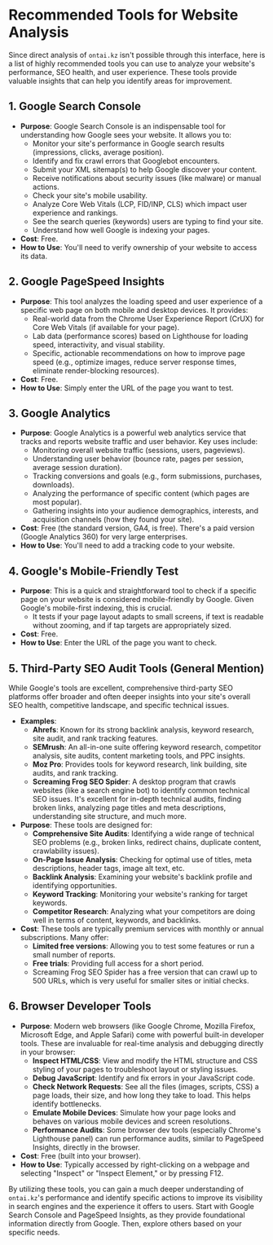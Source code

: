 # Recommended Tools for Website Analysis

Since direct analysis of `ontai.kz` isn't possible through this interface, here is a list of highly recommended tools you can use to analyze your website's performance, SEO health, and user experience. These tools provide valuable insights that can help you identify areas for improvement.

## 1. Google Search Console

*   **Purpose**: Google Search Console is an indispensable tool for understanding how Google sees your website. It allows you to:
    *   Monitor your site's performance in Google search results (impressions, clicks, average position).
    *   Identify and fix crawl errors that Googlebot encounters.
    *   Submit your XML sitemap(s) to help Google discover your content.
    *   Receive notifications about security issues (like malware) or manual actions.
    *   Check your site's mobile usability.
    *   Analyze Core Web Vitals (LCP, FID/INP, CLS) which impact user experience and rankings.
    *   See the search queries (keywords) users are typing to find your site.
    *   Understand how well Google is indexing your pages.
*   **Cost**: Free.
*   **How to Use**: You'll need to verify ownership of your website to access its data.

## 2. Google PageSpeed Insights

*   **Purpose**: This tool analyzes the loading speed and user experience of a specific web page on both mobile and desktop devices. It provides:
    *   Real-world data from the Chrome User Experience Report (CrUX) for Core Web Vitals (if available for your page).
    *   Lab data (performance scores) based on Lighthouse for loading speed, interactivity, and visual stability.
    *   Specific, actionable recommendations on how to improve page speed (e.g., optimize images, reduce server response times, eliminate render-blocking resources).
*   **Cost**: Free.
*   **How to Use**: Simply enter the URL of the page you want to test.

## 3. Google Analytics

*   **Purpose**: Google Analytics is a powerful web analytics service that tracks and reports website traffic and user behavior. Key uses include:
    *   Monitoring overall website traffic (sessions, users, pageviews).
    *   Understanding user behavior (bounce rate, pages per session, average session duration).
    *   Tracking conversions and goals (e.g., form submissions, purchases, downloads).
    *   Analyzing the performance of specific content (which pages are most popular).
    *   Gathering insights into your audience demographics, interests, and acquisition channels (how they found your site).
*   **Cost**: Free (the standard version, GA4, is free). There's a paid version (Google Analytics 360) for very large enterprises.
*   **How to Use**: You'll need to add a tracking code to your website.

## 4. Google's Mobile-Friendly Test

*   **Purpose**: This is a quick and straightforward tool to check if a specific page on your website is considered mobile-friendly by Google. Given Google's mobile-first indexing, this is crucial.
    *   It tests if your page layout adapts to small screens, if text is readable without zooming, and if tap targets are appropriately sized.
*   **Cost**: Free.
*   **How to Use**: Enter the URL of the page you want to check.

## 5. Third-Party SEO Audit Tools (General Mention)

While Google's tools are excellent, comprehensive third-party SEO platforms offer broader and often deeper insights into your site's overall SEO health, competitive landscape, and specific technical issues.

*   **Examples**:
    *   **Ahrefs**: Known for its strong backlink analysis, keyword research, site audit, and rank tracking features.
    *   **SEMrush**: An all-in-one suite offering keyword research, competitor analysis, site audits, content marketing tools, and PPC insights.
    *   **Moz Pro**: Provides tools for keyword research, link building, site audits, and rank tracking.
    *   **Screaming Frog SEO Spider**: A desktop program that crawls websites (like a search engine bot) to identify common technical SEO issues. It's excellent for in-depth technical audits, finding broken links, analyzing page titles and meta descriptions, understanding site structure, and much more.
*   **Purpose**: These tools are designed for:
    *   **Comprehensive Site Audits**: Identifying a wide range of technical SEO problems (e.g., broken links, redirect chains, duplicate content, crawlability issues).
    *   **On-Page Issue Analysis**: Checking for optimal use of titles, meta descriptions, header tags, image alt text, etc.
    *   **Backlink Analysis**: Examining your website's backlink profile and identifying opportunities.
    *   **Keyword Tracking**: Monitoring your website's ranking for target keywords.
    *   **Competitor Research**: Analyzing what your competitors are doing well in terms of content, keywords, and backlinks.
*   **Cost**: These tools are typically premium services with monthly or annual subscriptions. Many offer:
    *   **Limited free versions**: Allowing you to test some features or run a small number of reports.
    *   **Free trials**: Providing full access for a short period.
    *   Screaming Frog SEO Spider has a free version that can crawl up to 500 URLs, which is very useful for smaller sites or initial checks.

## 6. Browser Developer Tools

*   **Purpose**: Modern web browsers (like Google Chrome, Mozilla Firefox, Microsoft Edge, and Apple Safari) come with powerful built-in developer tools. These are invaluable for real-time analysis and debugging directly in your browser:
    *   **Inspect HTML/CSS**: View and modify the HTML structure and CSS styling of your pages to troubleshoot layout or styling issues.
    *   **Debug JavaScript**: Identify and fix errors in your JavaScript code.
    *   **Check Network Requests**: See all the files (images, scripts, CSS) a page loads, their size, and how long they take to load. This helps identify bottlenecks.
    *   **Emulate Mobile Devices**: Simulate how your page looks and behaves on various mobile devices and screen resolutions.
    *   **Performance Audits**: Some browser dev tools (especially Chrome's Lighthouse panel) can run performance audits, similar to PageSpeed Insights, directly in the browser.
*   **Cost**: Free (built into your browser).
*   **How to Use**: Typically accessed by right-clicking on a webpage and selecting "Inspect" or "Inspect Element," or by pressing F12.

By utilizing these tools, you can gain a much deeper understanding of `ontai.kz`'s performance and identify specific actions to improve its visibility in search engines and the experience it offers to users. Start with Google Search Console and PageSpeed Insights, as they provide foundational information directly from Google. Then, explore others based on your specific needs.
